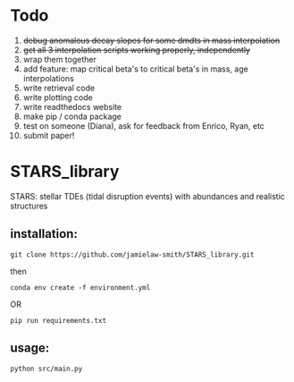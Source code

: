 # Todo

1. ~~debug anomalous decay slopes for some dmdts in mass interpolation~~
1. ~~get all 3 interpolation scripts working properly, independently~~
1. wrap them together
1. add feature: map critical beta's to critical beta's in mass, age interpolations
1. write retrieval code
1. write plotting code
1. write readthedocs website
1. make pip / conda package
1. test on someone (Diana), ask for feedback from Enrico, Ryan, etc
1. submit paper!


# STARS_library

STARS: stellar TDEs (tidal disruption events) with abundances and realistic structures

## installation:

`git clone https://github.com/jamielaw-smith/STARS_library.git`

then

`conda env create -f environment.yml`

OR

`pip run requirements.txt`


## usage:

`python src/main.py`
